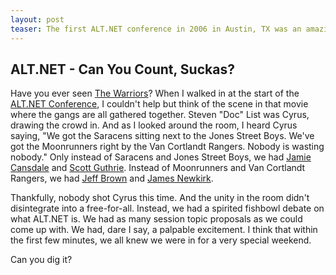 ```yaml
---
layout: post
teaser: The first ALT.NET conference in 2006 in Austin, TX was an amazing event with all kinds of "opposing" characters. Kinda reminds me of "The Warriors"
---
```


## ALT.NET - Can You Count, Suckas? ##

Have you ever seen [The Warriors](http://www.imdb.com/title/tt0080120/)? When I walked in at the start of the [ALT.NET Conference](http://www.altnetconf.com), I couldn't help but think of the scene in that movie where the gangs are all gathered together. Steven "Doc" List was Cyrus, drawing the crowd in. And as I looked around the room, I heard Cyrus saying, "We got the Saracens sitting next to the Jones Street Boys. We've got the Moonrunners right by the Van Cortlandt Rangers. Nobody is wasting nobody." Only instead of Saracens and Jones Street Boys, we had [Jamie Cansdale](http://www.testdriven.net/) and [Scott Guthrie](http://weblogs.asp.net/scottgu/). Instead of Moonrunners and Van Cortlandt Rangers, we had [Jeff Brown](http://blog.bits-in-motion.com/) and [James Newkirk](http://jamesnewkirk.typepad.com/).

Thankfully, nobody shot Cyrus this time. And the unity in the room didn't disintegrate into a free-for-all. Instead, we had a spirited fishbowl debate on what ALT.NET is. We had as many session topic proposals as we could come up with. We had, dare I say, a palpable excitement. I think that within the first few minutes, we all knew we were in for a very special weekend.

Can you dig it?

